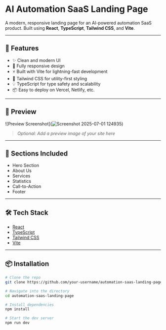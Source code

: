 # AI Automation SaaS Landing Page

A modern, responsive landing page for an AI-powered automation SaaS product. Built using **React**, **TypeScript**, **Tailwind CSS**, and **Vite**.

---

## 🚀 Features

- ✨ Clean and modern UI
- 📱 Fully responsive design
- ⚡ Built with Vite for lightning-fast development
- 🎨 Tailwind CSS for utility-first styling
- 💡 TypeScript for type safety and scalability
- 📦 Easy to deploy on Vercel, Netlify, etc.

---

## 📸 Preview

![Preview Screenshot](![Screenshot 2025-07-01 124935](https://github.com/user-attachments/assets/ea92d422-66f2-4021-8486-4f760e3ed4d6))

> _Optional: Add a preview image of your site here_

---

## 🧠 Sections Included

- Hero Section
- About Us
- Services
- Statistics
- Call-to-Action
- Footer

---

## 🛠️ Tech Stack

- [React](https://reactjs.org/)
- [TypeScript](https://www.typescriptlang.org/)
- [Tailwind CSS](https://tailwindcss.com/)
- [Vite](https://vitejs.dev/)

---

## 📦 Installation

```bash
# Clone the repo
git clone https://github.com/your-username/automation-saas-landing-page.git

# Navigate into the directory
cd automation-saas-landing-page

# Install dependencies
npm install

# Start the dev server
npm run dev
```
